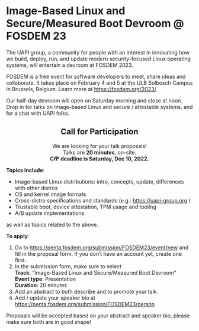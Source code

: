 # Image-Based Linux and Secure/Measured Boot Devroom @ FOSDEM 23
The UAPI group, a community for people with an interest in innovating how we build, deploy, run, and update modern security-focused Linux operating systems, will entertain a devroom at FOSDEM 2023.
 
FOSDEM is a free event for software developers to meet, share ideas and collaborate.
It takes place on February 4 and 5 at the ULB Solbosch Campus in Brussels, Belgium.
Learn more at https://fosdem.org/2023/.
 
Our half-day devroom will open on Saturday morning and close at noon.
Drop in for talks on Image-based Linux and secure / attestable systems, and for a chat with UAPI folks.

<div align="center">
<h2>Call for Participation</h2>
We are looking for your talk proposals!<br />
Talks are <b>20 minutes</b>, on-site.<br />
<b>CfP deadline is Saturday, Dec 10, 2022.</b>
</div>

**Topics include**:
- Image-based Linux distributions: intro, concepts, update, differences with other distros
- OS and kernel image formats
- Cross-distro specifications and standards (e.g.: https://uapi-group.org )
- Trustable boot, device attestation, TPM usage and tooling
- A/B update implementations

as well as topics related to the above.

**To apply**:
1. Go to https://penta.fosdem.org/submission/FOSDEM23/event/new and fill in the proposal form.
   If you don’t have an account yet, create one first.
2. In the submission form, make sure to select<br />
   **Track**: “Image-Based Linux and Secure/Measured Boot Devroom”<br />
   **Event type**: Presentation<br />
   **Duration**: 20 minutes
3. Add an abstract to both describe and to promote your talk.
4. Add / update your speaker bio at https://penta.fosdem.org/submission/FOSDEM23/person 

Proposals will be accepted based on your abstract and speaker bio, please make sure both are in good shape!
